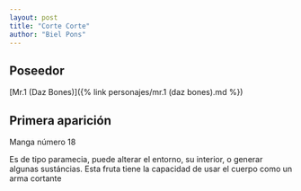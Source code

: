 ```yaml
---
layout: post
title: "Corte Corte"
author: "Biel Pons"
---
```


## Poseedor

[Mr.1 (Daz Bones)]({% link personajes/mr.1 (daz bones).md %})

## Primera aparición

Manga número 18

Es de tipo paramecia, puede alterar el entorno, su interior, o generar algunas sustáncias. Esta fruta tiene la capacidad de usar el cuerpo como un arma cortante